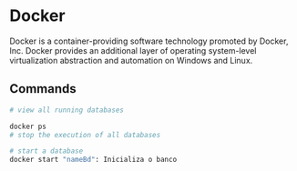 # Docker
Docker is a container-providing software technology promoted by Docker, Inc. Docker provides an additional layer of operating system-level virtualization abstraction and automation on Windows and Linux.

## Commands

```bash
# view all running databases

docker ps
# stop the execution of all databases

# start a database
docker start "nameBd": Inicializa o banco 
```
